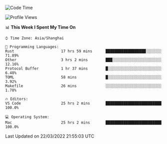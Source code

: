 <!--START_SECTION:waka-->
![Code Time](http://img.shields.io/badge/Code%20Time-1%2C114%20hrs%202%20mins-blue)

![Profile Views](http://img.shields.io/badge/Profile%20Views-1-blue)

📊 **This Week I Spent My Time On** 

```text
⌚︎ Time Zone: Asia/Shanghai

💬 Programming Languages: 
Rust                     17 hrs 59 mins      ██████████████████░░░░░░░   71.89% 
Other                    3 hrs 2 mins        ███░░░░░░░░░░░░░░░░░░░░░░   12.16% 
Protocol Buffer          1 hr 37 mins        █░░░░░░░░░░░░░░░░░░░░░░░░   6.48% 
TOML                     58 mins             █░░░░░░░░░░░░░░░░░░░░░░░░   3.92% 
Makefile                 26 mins             ░░░░░░░░░░░░░░░░░░░░░░░░░   1.78%

🔥 Editors: 
VS Code                  25 hrs 2 mins       █████████████████████████   100.0%

💻 Operating System: 
Mac                      25 hrs 2 mins       █████████████████████████   100.0%

```


 Last Updated on 22/03/2022 21:55:03 UTC
<!--END_SECTION:waka-->
